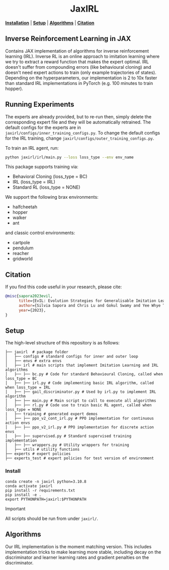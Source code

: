 <h1 align="center">JaxIRL</h1>

[**Installation**](#install) | [**Setup**](#setup) | [**Algorithms**](#algorithms) | [**Citation**](#cite)

## Inverse Reinforcement Learning in JAX

Contains JAX implementation of algorithms for inverse reinforcement learning (IRL).
Inverse RL is an online approach to imitation learning where we try to extract a reward function that makes the expert optimal.
IRL doesn't suffer from compounding errors (like behavioural cloning) and doesn't need expert actions to train (only example trajectories of states). 
Depending on the hyperparameters, our implementation is 2 to 10x faster than standard IRL implementations in PyTorch (e.g. 100 minutes to train hopper).

## Running Experiments
The experts are already provided, but to re-run then, simply delete the corresponding expert file and they will be automatically retrained.
The default configs for the experts are in `jaxirl/configs/inner_training_configs.py`.
To change the default configs for the IRL training, change `jaxirl/configs/outer_training_configs.py`.

To train an IRL agent, run:
```bash
python jaxirl/irl/main.py --loss loss_type --env env_name
```

This package supports training via:
- Behavioral Cloning (loss_type = BC)
- IRL (loss_type = IRL)
- Standard RL (loss_type = NONE)

We support the following brax environments:
- halfcheetah
- hopper
- walker
- ant

and classic control environments:
- cartpole
- pendulum
- reacher
- gridworld

## Citation

If you find this code useful in your research, please cite:
```bibtex
@misc{sapora2023evil,
      title={EvIL: Evolution Strategies for Generalisable Imitation Learning}, 
      author={Silvia Sapora and Chris Lu and Gokul Swamy and Yee Whye Teh and Jakob Nicolaus Foerster},
      year={2023},
}
```

## Setup

The high-level structure of this repository is as follows:
```
├── jaxirl  # package folder
│   ├── configs # standard configs for inner and outer loop
│   ├── envs # extra envs
│   ├── irl # main scripts that implement Imitation Learning and IRL algorithms
│   ├── ├── bc.py # Code for standard Behavioural Cloning, called when loss_type = BC
│   ├── ├── irl.py # Code implementing basic IRL algorithm, called when loss_type = IRL
│   ├── ├── gail_discriminator.py # Used by irl.py to implement IRL algorithm
│   ├── ├── main.py # Main script to call to execute all algorithms
│   ├── ├── rl.py # Code use to train basic RL agent, called when loss_type = NONE
|   ├── training # generated expert demos
│   ├── ├── ppo_v2_cont_irl.py # PPO implementation for continuous action envs
│   ├── ├── ppo_v2_irl.py # PPO implementation for discrete action envs
│   ├── ├── supervised.py # Standard supervised training implementation
│   ├── ├── wrappers.py # Utility wrappers for training
│   ├── utils # utility functions
├── experts # expert policies
├── experts_test # expert policies for test version of environment
```
### Install 
```
conda create -n jaxirl python=3.10.8
conda activate jaxirl
pip install -r requirements.txt
pip install -e .
export PYTHONPATH=jaxirl:$PYTHONPATH
```
> [!IMPORTANT]
> All scripts should be run from under ```jaxirl/```. 

## Algorithms

Our IRL implementation is the moment matching version. 
This includes implementation tricks to make learning more stable, including decay on the discriminator and learner learning rates and gradient penalties on the discriminator.
